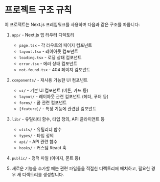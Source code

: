 # 프로젝트 구조 규칙

이 프로젝트는 Next.js 프레임워크를 사용하며 다음과 같은 구조를 따릅니다:

1. `app/` - Next.js 앱 라우터 디렉토리

   - `page.tsx` - 각 라우트의 페이지 컴포넌트
   - `layout.tsx` - 레이아웃 컴포넌트
   - `loading.tsx` - 로딩 상태 컴포넌트
   - `error.tsx` - 에러 상태 컴포넌트
   - `not-found.tsx` - 404 페이지 컴포넌트

2. `components/` - 재사용 가능한 UI 컴포넌트

   - `ui/` - 기본 UI 컴포넌트 (버튼, 카드 등)
   - `layout/` - 레이아웃 관련 컴포넌트 (헤더, 푸터 등)
   - `forms/` - 폼 관련 컴포넌트
   - `[feature]/` - 특정 기능에 관련된 컴포넌트

3. `lib/` - 유틸리티 함수, 타입 정의, API 클라이언트 등

   - `utils/` - 유틸리티 함수
   - `types/` - 타입 정의
   - `api/` - API 관련 함수
   - `hooks/` - 커스텀 React 훅

4. `public/` - 정적 파일 (이미지, 폰트 등)

5. 새로운 기능을 추가할 때는 관련 파일들을 적절한 디렉토리에 배치하고, 필요한 경우 새 디렉토리를 생성합니다.
